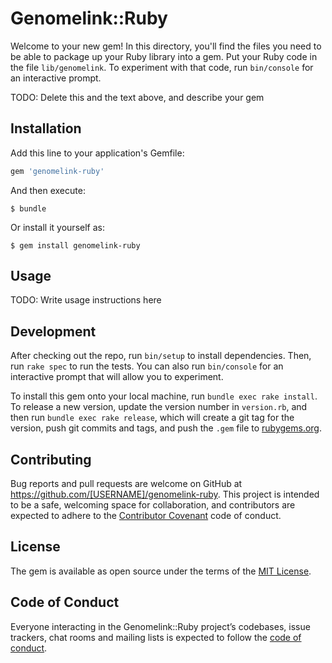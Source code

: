 # Genomelink::Ruby

Welcome to your new gem! In this directory, you'll find the files you need to be able to package up your Ruby library into a gem. Put your Ruby code in the file `lib/genomelink`. To experiment with that code, run `bin/console` for an interactive prompt.

TODO: Delete this and the text above, and describe your gem

## Installation

Add this line to your application's Gemfile:

```ruby
gem 'genomelink-ruby'
```

And then execute:

    $ bundle

Or install it yourself as:

    $ gem install genomelink-ruby

## Usage

TODO: Write usage instructions here

## Development

After checking out the repo, run `bin/setup` to install dependencies. Then, run `rake spec` to run the tests. You can also run `bin/console` for an interactive prompt that will allow you to experiment.

To install this gem onto your local machine, run `bundle exec rake install`. To release a new version, update the version number in `version.rb`, and then run `bundle exec rake release`, which will create a git tag for the version, push git commits and tags, and push the `.gem` file to [rubygems.org](https://rubygems.org).

## Contributing

Bug reports and pull requests are welcome on GitHub at https://github.com/[USERNAME]/genomelink-ruby. This project is intended to be a safe, welcoming space for collaboration, and contributors are expected to adhere to the [Contributor Covenant](http://contributor-covenant.org) code of conduct.

## License

The gem is available as open source under the terms of the [MIT License](https://opensource.org/licenses/MIT).

## Code of Conduct

Everyone interacting in the Genomelink::Ruby project’s codebases, issue trackers, chat rooms and mailing lists is expected to follow the [code of conduct](https://github.com/[USERNAME]/genomelink-ruby/blob/master/CODE_OF_CONDUCT.md).
